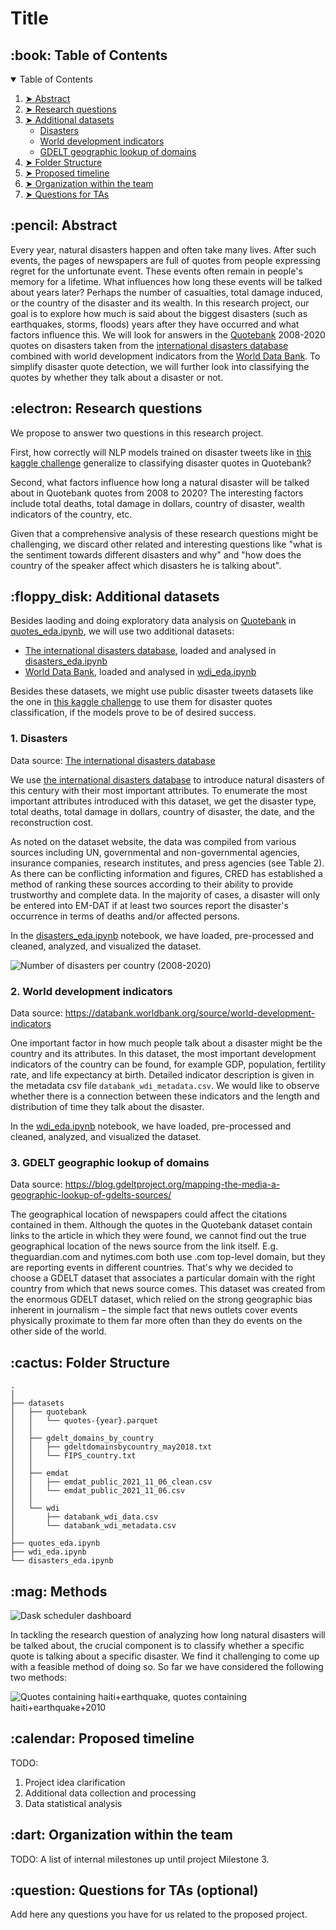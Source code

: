 # Title

<!-- TABLE OF CONTENTS -->
<h2 id="table-of-contents"> :book: Table of Contents</h2>

<details open="open">
  <summary>Table of Contents</summary>
  <ol>
    <li><a href="#abstract"> ➤ Abstract</a></li>
    <li><a href="#research-questions"> ➤ Research questions</a></li>
    <li><a href="#additional-datasets"> ➤ Additional datasets</a>
        <ul>
            <!-- <li><a href="#additional-datasets-speaker-attributes">Speaker attributes</a></li> -->
            <li><a href="#additional-datasets-disasters">Disasters</a></li>
            <li><a href="#additional-datasets-wdi">World development indicators</a></li>
            <li><a href="#additional-datasets-gdelt">GDELT geographic lookup of domains</a></li>
        </ul>  
    </li>
    <li><a href="#folder-structure"> ➤ Folder Structure</a></li>
    <li><a href="#timeline"> ➤ Proposed timeline</a></li>
    <li><a href="#organization"> ➤ Organization within the team</a></li>
    <li><a href="#questions-for-tas"> ➤ Questions for TAs</a></li>
  </ol>
</details>

<!-- ABSTRACT -->
<h2 id="abstract"> :pencil: Abstract</h2>

<!-- TODO: A 150 word description of the project idea and goals. What’s the motivation behind your project? What story would you like to tell, and why? -->

Every year, natural disasters happen and often take many lives. After such events, the pages of newspapers are full of quotes from people expressing regret for the unfortunate event. These events often remain in people's memory for a lifetime. What influences how long these events will be talked about years later? Perhaps the number of casualties, total damage induced, or the country of the disaster and its wealth. In this research project, our goal is to explore how much is said about the biggest disasters (such as earthquakes, storms, floods) years after they have occurred and what factors influence this. We will look for answers in the [Quotebank](https://github.com/epfl-dlab/Quotebank) 2008-2020 quotes on disasters taken from the [international disasters database](https://public.emdat.be/data) combined with world development indicators from the [World Data Bank](https://databank.worldbank.org/source/world-development-indicators). To simplify disaster quote detection, we will further look into classifying the quotes by whether they talk about a disaster or not.


<h2 id="research-questions"> :electron: Research questions</h2>
<!-- Research Questions: A list of research questions you would like to address during the project. -->

We propose to answer two questions in this research project.

First, how correctly will NLP models trained on disaster tweets like in [this kaggle challenge](https://www.kaggle.com/c/nlp-getting-started/overview) generalize to classifying disaster quotes in Quotebank? 

Second, what factors influence how long a natural disaster will be talked about in Quotebank quotes from 2008 to 2020? The interesting factors include total deaths, total damage in dollars, country of disaster, wealth indicators of the country, etc.

Given that a comprehensive analysis of these research questions might be challenging, we discard other related and interesting questions like "what is the sentiment towards different disasters and why" and "how does the country of the speaker affect which disasters he is talking about".

<!-- ADDITIONAL DATASETS -->
<h2 id="additional-datasets"> :floppy_disk: Additional datasets</h2>

<!-- TODO: List the additional dataset(s) you want to use (if any), and some ideas on how you expect to get, manage, process, and enrich it/them. Show us that you’ve read the docs and some examples, and that you have a clear idea on what to expect. Discuss data size and format if relevant. It is your responsibility to check that what you propose is feasible. -->

Besides laoding and doing exploratory data analysis on [Quotebank](https://github.com/epfl-dlab/Quotebank) in [quotes_eda.ipynb](quotes_eda.ipynb), we will use two additional datasets:
- [The international disasters database](https://public.emdat.be/data), loaded and analysed in [disasters_eda.ipynb](disasters_eda.ipynb)
- [World Data Bank](https://databank.worldbank.org/source/world-development-indicators), loaded and analysed in [wdi_eda.ipynb](wdi_eda.ipynb)

Besides these datasets, we might use public disaster tweets datasets like the one in [this kaggle challenge](https://www.kaggle.com/c/nlp-getting-started/overview) to use them for disaster quotes classification, if the models prove to be of desired success.

<!-- ADDITIONAL DATASETS SPEAKER ATTRIBUTES -->
<!-- <h3 id="additional-datasets-speaker-attributes">   Speaker attributes</h3>

This dataset helps us to find a connection between the speaker and the quotation when it is about a disaster. We can observe if the speaker is from the same country as the place of the disaster, or she/he is a scientist, expert talking about the event.

Data source: Wikidata -->

<!-- ADDITIONAL DATASETS DISASTERS -->
<h3 id="additional-datasets-disasters"> 1. Disasters</h2>

Data source: [The international disasters database](https://public.emdat.be/data)

We use [the international disasters database](https://public.emdat.be/data) to introduce natural disasters of this century with their most important attributes.<!-- , as we want to find the connection between the attributes of a disaster and the length (or distribution) of the time these disasters are talked about in quotes. --> To enumerate the most important attributes introduced with this dataset, we get the disaster type, total deaths, total damage in dollars, country of disaster, the date, and the reconstruction cost.
<!-- There are also some disaster-type specific attributes like the magnitude of an earthquake on a Richter scale. -->

As noted on the dataset website, the data was compiled from various sources including UN, governmental and non-governmental agencies, insurance companies, research institutes, and press agencies (see Table 2). As there can be conflicting information and figures, CRED has established a method of ranking these sources according to their ability to provide trustworthy and complete data. In the majority of cases, a disaster will only be entered into EM-DAT if at least two sources report the disaster's occurrence in terms of deaths and/or affected persons.

In the [disasters_eda.ipynb](disasters_eda.ipynb) notebook, we have loaded, pre-processed and cleaned, analyzed, and visualized the dataset. 

<img src="./images/num_disasters_per_country.png" title="Number of disasters per country (2008-2020)" />

<!-- WORDL DEVELOPMENT INDICATORS -->
<h3 id="additional-datasets-wdi"> 2. World development indicators</h2>

Data source: https://databank.worldbank.org/source/world-development-indicators

<!-- To supplement the disaster dataset, we have selected 55 different world development indicators from the [World Data Bank](https://databank.worldbank.org/source/world-development-indicators). We took the per-year data from the year 2000 to the year 2020 and for all available countries. Detailed indicator description is given in the metadata csv file `databank_wdi_metadata.csv`, including the source, unit of measure, periodicity, aggregation method, statistical concept and methodology, development relevance, and limitations. Raw data is saved in `databank_wdi_data.csv`, with the preprocessed dataset created in this notebook saved in `databank_wdi_data_clean.csv`. -->

One important factor in how much people talk about a disaster might be the country and its attributes. In this dataset, the most important development indicators of the country can be found, for example GDP, population, fertility rate, and life expectancy at birth. Detailed indicator description is given in the metadata csv file `databank_wdi_metadata.csv`. We would like to observe whether there is a connection between these indicators and the length and distribution of time they talk about the disaster.

In the [wdi_eda.ipynb](wdi_eda.ipynb) notebook, we have loaded, pre-processed and cleaned, analyzed, and visualized the dataset.


<!-- WORLD DEVELOPMENT GDELT -->
<h3 id="additional-datasets-gdelt"> 3. GDELT geographic lookup of domains</h2>

Data source: https://blog.gdeltproject.org/mapping-the-media-a-geographic-lookup-of-gdelts-sources/

The geographical location of newspapers could affect the citations contained in them. Although the quotes in the Quotebank dataset contain links to the article in which they were found, we cannot find out the true geographical location of the news source from the link itself. E.g. theguardian.com and nytimes.com both use .com top-level domain, but they are reporting events in different countries. That's why we decided to choose a GDELT dataset that associates a particular domain with the right country from which that news source comes. This dataset was created from the enormous GDELT dataset, which relied on the strong geographic bias inherent in journalism – the simple fact that news outlets cover events physically proximate to them far more often than they do events on the other side of the world.

<!-- :paw_prints:-->
<!-- FOLDER STRUCTURE -->
<h2 id="folder-structure"> :cactus: Folder Structure</h2>

    .
    │
    ├── datasets
    │   ├── quotebank
    │   │   └── quotes-{year}.parquet
    │   │
    │   ├── gdelt_domains_by_country
    │   │   ├── gdeltdomainsbycountry_may2018.txt
    │   │   └── FIPS_country.txt
    │   │
    │   ├── emdat
    │   │   ├── emdat_public_2021_11_06_clean.csv
    │   │   └── emdat_public_2021_11_06.csv
    │   │
    │   └── wdi
    │       ├── databank_wdi_data.csv
    │       └── databank_wdi_metadata.csv
    │
    ├── quotes_eda.ipynb
    ├── wdi_eda.ipynb  
    └── disasters_eda.ipynb    
 
<!-- METHODS -->
<h2 id="methods"> :mag: Methods</h2>



<img src="images/dask_scheduler_dashboard.jpeg" title="Dask scheduler dashboard" />

In tackling the research question of analyzing how long natural disasters will be talked about, the crucial component is to classify whether a specific quote is talking about a specific disaster. We find it challenging to come up with a feasible method of doing so. So far we have considered the following two methods:

<img src="images/haiti_case_study.jpeg" title="Quotes containing haiti+earthquake, quotes containing haiti+earthquake+2010 " />

<!-- PROPOSED TIMELINE -->
<h2 id="timeline"> :calendar: Proposed timeline</h2>

TODO: 
1. Project idea clarification
2. Additional data collection and processing
3. Data statistical analysis

<!-- PROPOSED TIMELINE -->
<h2 id="organization"> :dart: Organization within the team</h2>

TODO: A list of internal milestones up until project Milestone 3.

<!-- QUESTIONS FOR TAs -->
<h2 id="questions-for-tas"> :question: Questions for TAs (optional)</h2>

Add here any questions you have for us related to the proposed project.
